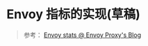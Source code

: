 # Envoy 指标的实现(草稿)

> 参考： [Envoy stats @ Envoy Proxy's Blog](https://blog.envoyproxy.io/envoy-stats-b65c7f363342)

